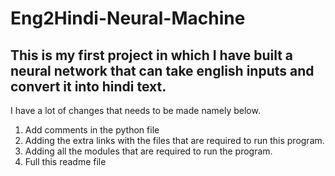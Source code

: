 # Eng2Hindi-Neural-Machine
## This is my first project in which I have built a neural network that can take english inputs and convert it into hindi text.

I have a lot of changes that needs to be made namely below.
1. Add comments in the python file
2. Adding the extra links with the files that are required to run this program.
3. Adding all the modules that are required to run the program.
4. Full this readme file

